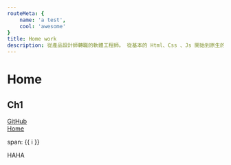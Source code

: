 ```yaml
---
routeMeta: {
    name: 'a test',
    cool: 'awesome'
}
title: Home work
description: 從產品設計師轉職的軟體工程師。 從基本的 Html、Css 、Js 開始到原生的 PHP 和前後端框架。目前在多家公司擔任顧問，同時也是網站架設公司負責人。
---
```

<intro />

[comment]: <> (![VuePress Logo]&#40;/images/portfolio.png&#41;)

[comment]: <> (![VuePress Logo222]&#40;/icons/github.svg&#41;)

[comment]: <> (<img :src="$withBase&#40;'/icons/blog.svg'&#41;" alt="VuePress Logo">)


<about />
<Skills />
<timeline />
<works />

# Home

## Ch1

[GitHub](https://github.com)  
[Home](../README.md)

<span v-for="i in 3"> span: {{ i }} </span>
<div>HAHA</div>

